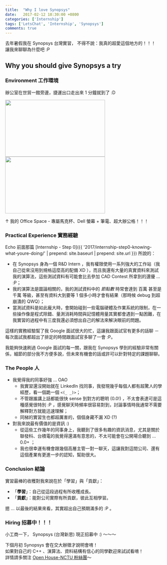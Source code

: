 ```yaml
---
title:  "Why I love Synopsys"
date:   2017-02-12 18:30:00 +0800
categories: ['Internship']
tags: ['LetsChat', 'Internship', 'Synopsys']
comments: true
---
```


去年暑假我在 Synopsys 台灣實習，
不得不說：我真的超愛這個地方的！！！  
讓我來聊聊為什麼吧 :P

<!--more-->

## Why you should give Synopsys a try


### Environment 工作環境

辦公室在世貿一館旁邊，捷運出口走出來 1 分鐘就到了 :D  

<img src="http://i.imgur.com/EQGynTI.jpg" width="320" height="182" />
<img src="http://i.imgur.com/kGMl9Yo.jpg" width="320" height="182" />

↑ 我的 Office Space - 專屬馬克杯、Dell 螢幕 + 筆電、超大辦公格！！！


### Practical Experience  實務經驗

Echo 前面那篇 [Internship - Step 0]({{ '2017/internship-step0-knowing-what-youre-doing/' | prepend: site.baseurl | prepend: site.url }}) 所說的：

- 在 Synopsys 身為一個 R&D Intern ，我有權限使用一系列強大的工作站（我自己從來沒用到規格這麼高的配備 XD ），而且我還有大量的真實資料來測試我的演算法，這些測試資料有可能會比去參加 CAD Contest 所拿到的還優 ... :P；  
- 我的演算法是圖論相關的，我的測試資料中的 *節點數* 時常會達到 百萬 甚至是 千萬 等級，甚至有資料大到要等 1 個多小時才會有結果（那時候 debug 到超崩潰的 QWQ）；
- 當測試資料是如此龐大時，會開始碰到一些電腦硬體及作業系統的限制，在一些操作像是程式除錯、量測消耗時間與記憶體用量其實都會遇到一點困難，在我實習的過程中有三度我還必須想出自己的解法來解決眼前的問題。

這樣的實務經驗幫了我 Google 面試很大的忙，這讓我跟面試官有更多的話聊 － 每次面試我都超出了排定的時間跟面試官多聊了一會 :P。

我能夠快速刷過 Google 面試的每一關，跟我在 Synopsys 學到的經驗非常有關係，細節的部分我不方便多說，但未來有機會的話或許可以針對特定的課題聊聊。


### The People 人

- 我覺得我的同事好強 ... OAO
  - 我實習還沒開始就在 LinkedIn 找同事，我發現幾乎每個人都有超驚人的學經歷，看一個跪一個 `<(_ _)>`；
  - 不管跟誰講上話都能很快 sense 到對方的聰明 (0.0!) ，不太會表達可是這種感覺很特別 :P ，感覺聊天時頻率很容易對到，討論事情時我通常不需要解釋對方就能迅速理解；
  - 同梯的實習生也都超厲害的，個個身藏不漏 XD (?)
- 對我來說最有價值的是資訊 :) 
  - 從這些工作幾年的同事身上，我聽到了很多有趣的資訊消息，尤其是關於聯發科、台積電的我覺得還滿有意思的，不太可能會在公開場合聽到 ... 0.0+ ；
  - 我也很幸運有機會跟幾個高層主管一對一聊天，這讓我對這間公司、還有這個產業有更進一步的認知，幫助很大。


### Conclusion 結論

實習最棒的收穫對我來說在於「學習」與「貢獻」：

- 「**學習**」：自己從這段過程有所收穫成長。
- 「**貢獻**」：能對公司實際有所貢獻，彼此互相學習。

摁 ... 以最後的結果來看，其實超出自己預期滿多的 :P 。


### Hiring 招募中！！！

小工商一下， Synopsys (台灣新思) 現正招募中 :) ～～～

下個月初 Synopsys 會在交大辦徵才說明會唷！  
如果對自己的 C++ 、演算法、資料結構有信心的同學歡迎來試試看唷！  
詳情請多關注 [Open House-NCTU 粉絲團](https://www.facebook.com/NCTU.OH)～
